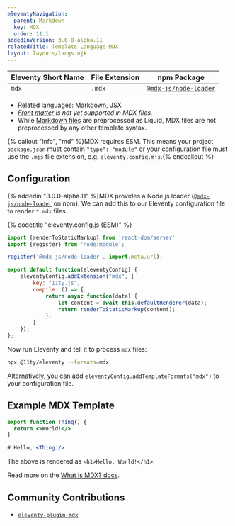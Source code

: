 ```yaml
---
eleventyNavigation:
  parent: Markdown
  key: MDX
  order: 11.1
addedInVersion: 3.0.0-alpha.11
relatedTitle: Template Language—MDX
layout: layouts/langs.njk
---
```


<!-- {% tableofcontents "open" %} -->

| Eleventy Short Name | File Extension | npm Package |
| ------------------- | -------------- | ----------- |
| `mdx`          | `.mdx`         | [`@mdx-js/node-loader`](https://mdxjs.com/packages/node-loader/) |

* Related languages: [Markdown](/docs/languages/markdown/), [JSX](/docs/languages/jsx/)
* _[Front matter](/docs/data-frontmatter/) is not yet supported in MDX files._
* While [Markdown files](/docs/languages/markdown/) are preprocessed as Liquid, MDX files are not preprocessed by any other template syntax.

{% callout "info", "md" %}MDX requires ESM. This means your project `package.json` must contain `"type": "module"` or your configuration file must use the `.mjs` file extension, e.g. `eleventy.config.mjs`.{% endcallout %}

## Configuration

{% addedin "3.0.0-alpha.11" %}MDX provides a Node.js loader ([`@mdx-js/node-loader`](https://mdxjs.com/packages/node-loader/) on npm). We can add this to our Eleventy configuration file to render `*.mdx` files.

{% codetitle "eleventy.config.js (ESM)" %}

```js
import {renderToStaticMarkup} from 'react-dom/server'
import {register} from 'node:module';

register('@mdx-js/node-loader', import.meta.url);

export default function(eleventyConfig) {
	eleventyConfig.addExtension("mdx", {
		key: "11ty.js",
		compile: () => {
			return async function(data) {
				let content = await this.defaultRenderer(data);
				return renderToStaticMarkup(content);
			};
		}
	});
};
```

Now run Eleventy and tell it to process `mdx` files:

```sh
npx @11ty/eleventy --formats=mdx
```

Alternatively, you can add `eleventyConfig.addTemplateFormats("mdx")` to your configuration file.

## Example MDX Template

```jsx
export function Thing() {
  return <>World!</>
}

# Hello, <Thing />
```

The above is rendered as `<h1>Hello, World!</h1>`.

Read more on the [What is MDX? docs](https://mdxjs.com/docs/what-is-mdx/).

## Community Contributions

* [`eleventy-plugin-mdx`](https://github.com/jamshop/eleventy-plugin-mdx)